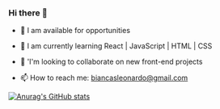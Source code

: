 ### Hi there 👋

- 🔭 I am available for opportunities

- 🌱 I am currently learning React | JavaScript | HTML | CSS 

- 👯 'I'm looking to collaborate on new front-end projects

- 📫 How to reach me: biancasleonardo@gmail.com

[![Anurag's GitHub stats](https://github-readme-stats.vercel.app/api?username=Biancasleonardo&show_icons=true&theme=tokyonight)](https://github.com/anuraghazra/github-readme-stats)

